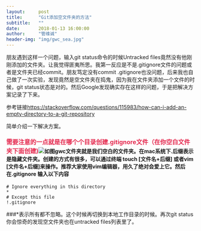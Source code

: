 ```yaml
---
layout:     post
title:      "Git添加空文件夹的方法"
subtitle:   ""
date:       2018-01-13 16:00:00
author:     "管维诚"
header-img: "img/gwc_sea.jpg"
---
```


朋友遇到这样一个问题，输入git status命令的时候Untracked files竟然没有他刚刚添加的文件夹。让我觉得匪夷所思。我第一反应是不是.gitignore文件的问题或者是文件夹已经commit。朋友笃定没有commit .gitignore也没问题，后来我也自己做了一次实验，发现竟然是空文件夹在捣鬼，因为我在文件夹添加一个文件的时候，git status状态是对的。然后Google发现确实存在这样的问题，于是把解决方案记录了下来。

参考链接<https://stackoverflow.com/questions/115983/how-can-i-add-an-empty-directory-to-a-git-repository>

简单介绍一下解决方案。

#### <font color=#E52B50 size=3>需要注意的一点就是在哪个个目录创建.gitignore文件（在你空白文件夹下面创建)</font>![](http://p2bzzkn05.bkt.clouddn.com/18-1-13/40809453.jpg)如图gwc文件夹就是我们空白的文件夹。在mac系统下.后缀表示是隐藏文件夹。创建的方式有很多，可以通过终端 touch [文件名+后缀] 或者vim [文件名+后缀]来操作。推荐大家使用vim编辑器，用久了绝对会爱上它。然后在.gitignore 输入以下内容
```
# Ignore everything in this directory
*
# Except this file
!.gitignore

```
###*表示所有都不忽略。这个时候再切换到本地工作目录的时候。再次git status你会惊奇的发现空文件夹也在untracked files列表里了。

